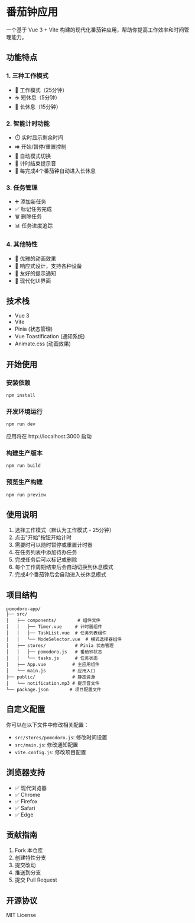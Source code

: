 # 番茄钟应用

一个基于 Vue 3 + Vite 构建的现代化番茄钟应用，帮助你提高工作效率和时间管理能力。

## 功能特点

### 1. 三种工作模式
- 🎯 工作模式（25分钟）
- ☕ 短休息（5分钟）
- 🌴 长休息（15分钟）

### 2. 智能计时功能
- ⏱️ 实时显示剩余时间
- ⏯️ 开始/暂停/重置控制
- 🔄 自动模式切换
- 🎵 计时结束提示音
- 🔋 每完成4个番茄钟自动进入长休息

### 3. 任务管理
- ➕ 添加新任务
- ✅ 标记任务完成
- 🗑️ 删除任务
- 📊 任务进度追踪

### 4. 其他特性
- 💫 优雅的动画效果
- 📱 响应式设计，支持各种设备
- 🔔 友好的提示通知
- 🎨 现代化UI界面

## 技术栈

- Vue 3
- Vite
- Pinia (状态管理)
- Vue Toastification (通知系统)
- Animate.css (动画效果)

## 开始使用

### 安装依赖
```bash
npm install
```

### 开发环境运行
```bash
npm run dev
```
应用将在 http://localhost:3000 启动

### 构建生产版本
```bash
npm run build
```

### 预览生产构建
```bash
npm run preview
```

## 使用说明

1. 选择工作模式（默认为工作模式 - 25分钟）
2. 点击"开始"按钮开始计时
3. 需要时可以随时暂停或重置计时器
4. 在任务列表中添加待办任务
5. 完成任务后可以标记或删除
6. 每个工作周期结束后会自动切换到休息模式
7. 完成4个番茄钟后会自动进入长休息模式

## 项目结构

```
pomodoro-app/
├── src/
│   ├── components/        # 组件文件
│   │   ├── Timer.vue     # 计时器组件
│   │   ├── TaskList.vue  # 任务列表组件
│   │   └── ModeSelector.vue  # 模式选择器组件
│   ├── stores/           # Pinia 状态管理
│   │   ├── pomodoro.js   # 番茄钟状态
│   │   └── tasks.js      # 任务状态
│   ├── App.vue          # 主应用组件
│   └── main.js          # 应用入口
├── public/              # 静态资源
│   └── notification.mp3 # 提示音文件
└── package.json        # 项目配置文件
```

## 自定义配置

你可以在以下文件中修改相关配置：

- `src/stores/pomodoro.js`: 修改时间设置
- `src/main.js`: 修改通知配置
- `vite.config.js`: 修改项目配置

## 浏览器支持

- ✅ 现代浏览器
- ✅ Chrome
- ✅ Firefox
- ✅ Safari
- ✅ Edge

## 贡献指南

1. Fork 本仓库
2. 创建特性分支
3. 提交改动
4. 推送到分支
5. 提交 Pull Request

## 开源协议

MIT License

